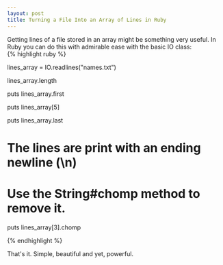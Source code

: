 ```yaml
---
layout: post
title: Turning a File Into an Array of Lines in Ruby
---
```


<span class="drops">G</span>etting lines of a file stored in an array might be something very useful. In Ruby you can do this with admirable ease with the basic <span class="small_code">IO</span> class:
<br/>
{% highlight ruby %}

lines_array = IO.readlines("names.txt")

lines_array.length

puts lines_array.first

puts lines_array[5]

puts lines_array.last

# The lines are print with an ending newline (\n)
# Use the String#chomp method to remove it.

puts lines_array[3].chomp

{% endhighlight %}

That's it. Simple, beautiful and yet, powerful.
